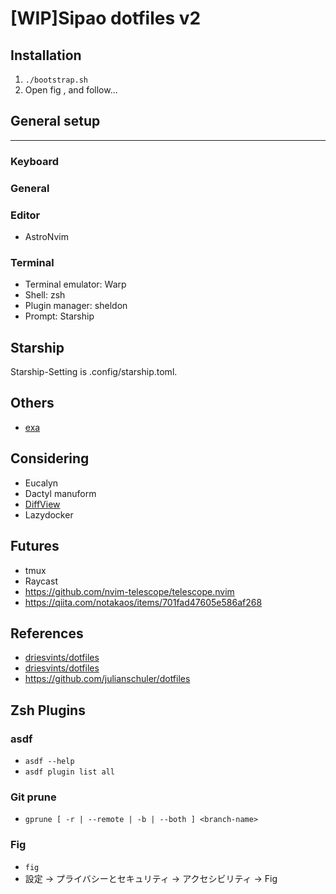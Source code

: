 # [WIP]Sipao dotfiles v2

## Installation
1. `./bootstrap.sh`
1. Open fig , and follow...


## General setup
------

### Keyboard

### General

### Editor
- AstroNvim

### Terminal
- Terminal emulator: Warp
- Shell: zsh
- Plugin manager: sheldon
- Prompt: Starship

## Starship
Starship-Setting is .config/starship.toml.

## Others
- [exa](https://github.com/ogham/exa)

## Considering
- Eucalyn
- Dactyl manuform
- [DiffView](https://github.com/sindrets/diffview.nvim)
- Lazydocker

## Futures
- tmux
- Raycast
- https://github.com/nvim-telescope/telescope.nvim
- https://qiita.com/notakaos/items/701fad47605e586af268

## References
- [driesvints/dotfiles](https://github.com/driesvints/dotfiles)
- [driesvints/dotfiles](https://github.com/driesvints/dotfiles)
- https://github.com/julianschuler/dotfiles

## Zsh Plugins

### asdf
- `asdf --help`
- `asdf plugin list all`

### Git prune
- `gprune [ -r | --remote | -b | --both ] <branch-name>`

### Fig
- `fig`
- 設定 -> プライバシーとセキュリティ -> アクセシビリティ -> Fig

